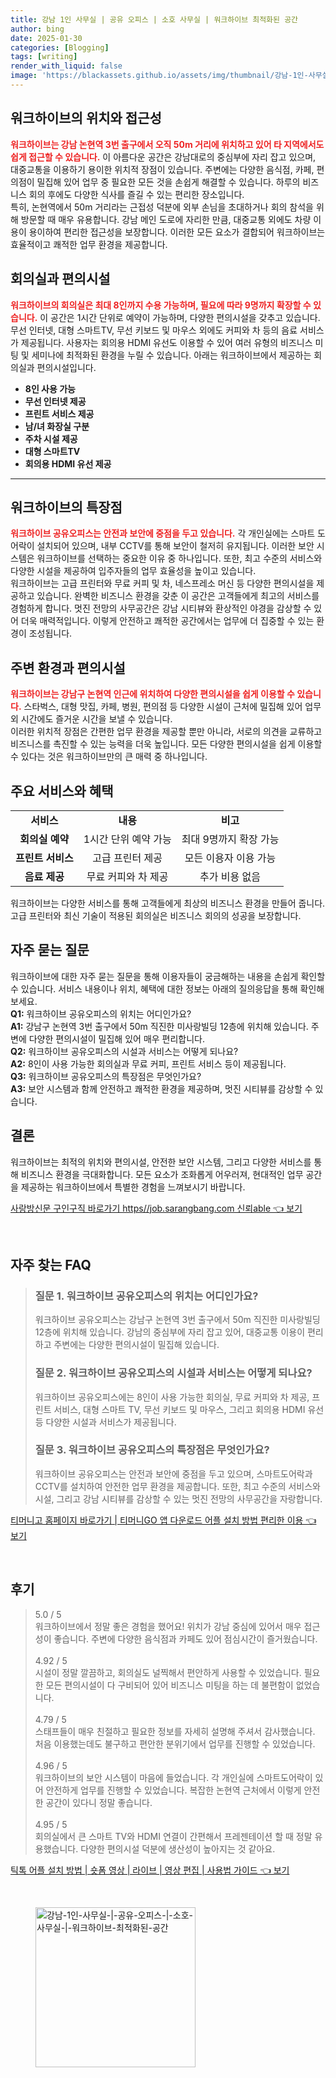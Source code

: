 ```yaml
---
title: 강남 1인 사무실 | 공유 오피스 | 소호 사무실 | 워크하이브 최적화된 공간
author: bing
date: 2025-01-30
categories: [Blogging]
tags: [writing]
render_with_liquid: false
image: 'https://blackassets.github.io/assets/img/thumbnail/강남-1인-사무실-|-공유-오피스-|-소호-사무실-|-워크하이브-최적화된-공간.webp'
---
```



<h2 id='워크하이브의 위치와 접근성'>워크하이브의 위치와 접근성</h2>

<p><b><span style="color: #ee2323;">워크하이브는 강남 논현역 3번 출구에서 오직 50m 거리에 위치하고 있어 타 지역에서도 쉽게 접근할 수 있습니다.</span></b> 이 아름다운 공간은 강남대로의 중심부에 자리 잡고 있으며, 대중교통을 이용하기 용이한 위치적 장점이 있습니다. 주변에는 다양한 음식점, 카페, 편의점이 밀집해 있어 업무 중 필요한 모든 것을 손쉽게 해결할 수 있습니다. 하루의 비즈니스 회의 후에도 다양한 식사를 즐길 수 있는 편리한 장소입니다.<br>특히, 논현역에서 50m 거리라는 근접성 덕분에 외부 손님을 초대하거나 회의 참석을 위해 방문할 때 매우 유용합니다. 강남 메인 도로에 자리한 만큼, 대중교통 외에도 차량 이용이 용이하여 편리한 접근성을 보장합니다. 이러한 모든 요소가 결합되어 워크하이브는 효율적이고 쾌적한 업무 환경을 제공합니다.</p>

<h2 id='회의실과 편의시설'>회의실과 편의시설</h2>

<p><b><span style="color: #ee2323;">워크하이브의 회의실은 최대 8인까지 수용 가능하며, 필요에 따라 9명까지 확장할 수 있습니다.</span></b> 이 공간은 1시간 단위로 예약이 가능하며, 다양한 편의시설을 갖추고 있습니다. 무선 인터넷, 대형 스마트TV, 무선 키보드 및 마우스 외에도 커피와 차 등의 음료 서비스가 제공됩니다. 사용자는 회의용 HDMI 유선도 이용할 수 있어 여러 유형의 비즈니스 미팅 및 세미나에 최적화된 환경을 누릴 수 있습니다. 아래는 워크하이브에서 제공하는 회의실과 편의시설입니다.<br><ul>
    <li><b>8인 사용 가능</b></li>
    <li><b>무선 인터넷 제공</b></li>
    <li><b>프린트 서비스 제공</b></li>
    <li><b>남/녀 화장실 구분</b></li>
    <li><b>주차 시설 제공</b></li>
    <li><b>대형 스마트TV</b></li>
    <li><b>회의용 HDMI 유선 제공</b></li>
</ul></p>

<hr />

<h2 id='워크하이브의 특장점'>워크하이브의 특장점</h2>

<p><b><span style="color: #ee2323;">워크하이브 공유오피스는 안전과 보안에 중점을 두고 있습니다.</span></b> 각 개인실에는 스마트 도어락이 설치되어 있으며, 내부 CCTV를 통해 보안이 철저히 유지됩니다. 이러한 보안 시스템은 워크하이브를 선택하는 중요한 이유 중 하나입니다. 또한, 최고 수준의 서비스와 다양한 시설을 제공하여 입주자들의 업무 효율성을 높이고 있습니다.<br>워크하이브는 고급 프린터와 무료 커피 및 차, 네스프레소 머신 등 다양한 편의시설을 제공하고 있습니다. 완벽한 비즈니스 환경을 갖춘 이 공간은 고객들에게 최고의 서비스를 경험하게 합니다. 멋진 전망의 사무공간은 강남 시티뷰와 환상적인 야경을 감상할 수 있어 더욱 매력적입니다. 이렇게 안전하고 쾌적한 공간에서는 업무에 더 집중할 수 있는 환경이 조성됩니다.</p>

<h2 id='주변 환경과 편의시설'>주변 환경과 편의시설</h2>

<p><b><span style="color: #ee2323;">워크하이브는 강남구 논현역 인근에 위치하여 다양한 편의시설을 쉽게 이용할 수 있습니다.</span></b> 스타벅스, 대형 맛집, 카페, 병원, 편의점 등 다양한 시설이 근처에 밀집해 있어 업무 외 시간에도 즐거운 시간을 보낼 수 있습니다.<br>이러한 위치적 장점은 간편한 업무 환경을 제공할 뿐만 아니라, 서로의 의견을 교류하고 비즈니스를 촉진할 수 있는 능력을 더욱 높입니다. 모든 다양한 편의시설을 쉽게 이용할 수 있다는 것은 워크하이브만의 큰 매력 중 하나입니다.</p>

<h2 id='주요 서비스와 혜택'>주요 서비스와 혜택</h2>

<table>
    <tr>
        <td style="text-align: center; height: 17px;"><b>서비스</b></td>
        <td style="text-align: center; height: 17px;"><b>내용</b></td>
        <td style="text-align: center; height: 17px;"><b>비고</b></td>
    </tr>
    <tr>
        <td style="text-align: center; height: 17px;"><b>회의실 예약</b></td>
        <td style="text-align: center;">1시간 단위 예약 가능</td>
        <td style="text-align: center;">최대 9명까지 확장 가능</td>
    </tr>
    <tr>
        <td style="text-align: center; height: 17px;"><b>프린트 서비스</b></td>
        <td style="text-align: center;">고급 프린터 제공</td>
        <td style="text-align: center;">모든 이용자 이용 가능</td>
    </tr>
    <tr>
        <td style="text-align: center; height: 17px;"><b>음료 제공</b></td>
        <td style="text-align: center;">무료 커피와 차 제공</td>
        <td style="text-align: center;">추가 비용 없음</td>
    </tr>
</table>

<p>워크하이브는 다양한 서비스를 통해 고객들에게 최상의 비즈니스 환경을 만들어 줍니다. 고급 프린터와 최신 기술이 적용된 회의실은 비즈니스 회의의 성공을 보장합니다.</p>

<h2 id='자주 묻는 질문'>자주 묻는 질문</h2>

<p>워크하이브에 대한 자주 묻는 질문을 통해 이용자들이 궁금해하는 내용을 손쉽게 확인할 수 있습니다. 서비스 내용이나 위치, 혜택에 대한 정보는 아래의 질의응답을 통해 확인해 보세요.<br><strong>Q1:</strong> 워크하이브 공유오피스의 위치는 어디인가요?<br><strong>A1:</strong> 강남구 논현역 3번 출구에서 50m 직진한 미사랑빌딩 12층에 위치해 있습니다. 주변에 다양한 편의시설이 밀집해 있어 매우 편리합니다.<br><strong>Q2:</strong> 워크하이브 공유오피스의 시설과 서비스는 어떻게 되나요?<br><strong>A2:</strong> 8인이 사용 가능한 회의실과 무료 커피, 프린트 서비스 등이 제공됩니다.<br><strong>Q3:</strong> 워크하이브 공유오피스의 특장점은 무엇인가요?<br><strong>A3:</strong> 보안 시스템과 함께 안전하고 쾌적한 환경을 제공하며, 멋진 시티뷰를 감상할 수 있습니다.</p>

<h2 id='결론'>결론</h2>

<p>워크하이브는 최적의 위치와 편의시설, 안전한 보안 시스템, 그리고 다양한 서비스를 통해 비즈니스 환경을 극대화합니다. 모든 요소가 조화롭게 어우러져, 현대적인 업무 공간을 제공하는 워크하이브에서 특별한 경험을 느껴보시기 바랍니다.</p>


<p><a class="click-button" title="사랑방신문 구인구직 바로가기 https//job.sarangbang.com 신뢰able" href="https://blackassets.github.io/posts/%EC%82%AC%EB%9E%91%EB%B0%A9%EC%8B%A0%EB%AC%B8-%EA%B5%AC%EC%9D%B8%EA%B5%AC%EC%A7%81-%EB%B0%94%EB%A1%9C%EA%B0%80%EA%B8%B0-httpsjob.sarangbang.com-%EC%8B%A0%EB%A2%B0able/" rel="dofollow">사랑방신문 구인구직 바로가기 https//job.sarangbang.com 신뢰able 👈 보기</a></p><br>
<h2 id='자주_찾는_FAQ'>자주 찾는 FAQ</h2>
<div itemscope="" itemtype="https://schema.org/FAQPage"> 
<blockquote> 
<div itemscope="" itemprop="mainEntity" itemtype="https://schema.org/Question"> 
<h3 itemprop="name">질문 1. 워크하이브 공유오피스의 위치는 어디인가요?</h3> 
<div itemscope="" itemprop="acceptedAnswer" itemtype="https://schema.org/Answer"> 
<span itemprop="text"> 
<p>워크하이브 공유오피스는 강남구 논현역 3번 출구에서 50m 직진한 미사랑빌딩 12층에 위치해 있습니다. 강남의 중심부에 자리 잡고 있어, 대중교통 이용이 편리하고 주변에는 다양한 편의시설이 밀집해 있습니다.</p> 
</span> 
</div> 
</div> 
<div itemscope="" itemprop="mainEntity" itemtype="https://schema.org/Question"> 
<h3 itemprop="name">질문 2. 워크하이브 공유오피스의 시설과 서비스는 어떻게 되나요?</h3> 
<div itemscope="" itemprop="acceptedAnswer" itemtype="https://schema.org/Answer"> 
<span itemprop="text"> 
<p>워크하이브 공유오피스에는 8인이 사용 가능한 회의실, 무료 커피와 차 제공, 프린트 서비스, 대형 스마트 TV, 무선 키보드 및 마우스, 그리고 회의용 HDMI 유선 등 다양한 시설과 서비스가 제공됩니다.</p> 
</span> 
</div> 
</div> 
<div itemscope="" itemprop="mainEntity" itemtype="https://schema.org/Question"> 
<h3 itemprop="name">질문 3. 워크하이브 공유오피스의 특장점은 무엇인가요?</h3> 
<div itemscope="" itemprop="acceptedAnswer" itemtype="https://schema.org/Answer"> 
<span itemprop="text"> 
<p>워크하이브 공유오피스는 안전과 보안에 중점을 두고 있으며, 스마트도어락과 CCTV를 설치하여 안전한 업무 환경을 제공합니다. 또한, 최고 수준의 서비스와 시설, 그리고 강남 시티뷰를 감상할 수 있는 멋진 전망의 사무공간을 자랑합니다.</p> 
</span> 
</div> 
</div> 
</blockquote> 
</div>
<p><a class="click-button" title="티머니고 홈페이지 바로가기 | 티머니GO 앱 다운로드 어플 설치 방법 편리한 이용" href="https://blackassets.github.io/posts/%ED%8B%B0%EB%A8%B8%EB%8B%88%EA%B3%A0-%ED%99%88%ED%8E%98%EC%9D%B4%EC%A7%80-%EB%B0%94%EB%A1%9C%EA%B0%80%EA%B8%B0-%ED%8B%B0%EB%A8%B8%EB%8B%88GO-%EC%95%B1-%EB%8B%A4%EC%9A%B4%EB%A1%9C%EB%93%9C-%EC%96%B4%ED%94%8C-%EC%84%A4%EC%B9%98-%EB%B0%A9%EB%B2%95-%ED%8E%B8%EB%A6%AC%ED%95%9C-%EC%9D%B4%EC%9A%A9/" rel="dofollow">티머니고 홈페이지 바로가기 | 티머니GO 앱 다운로드 어플 설치 방법 편리한 이용 👈 보기</a></p><br>
<h2 id='후기'>후기</h2>
<div itemscope itemtype="https://schema.org/Product">
  <blockquote>
  <div itemprop="review" itemscope itemtype="https://schema.org/Review">
      <div itemprop="reviewRating" itemscope itemtype="https://schema.org/Rating"> <span itemprop="ratingValue">5.0</span> / <span itemprop="bestRating">5</span> </div>
      <span itemprop="reviewBody">워크하이브에서 정말 좋은 경험을 했어요! 위치가 강남 중심에 있어서 매우 접근성이 좋습니다. 주변에 다양한 음식점과 카페도 있어 점심시간이 즐거웠습니다.</span>
  </div>
  <br>
  <div itemprop="review" itemscope itemtype="https://schema.org/Review">
      <div itemprop="reviewRating" itemscope itemtype="https://schema.org/Rating"> <span itemprop="ratingValue">4.92</span> / <span itemprop="bestRating">5</span> </div>
      <span itemprop="reviewBody">시설이 정말 깔끔하고, 회의실도 널찍해서 편안하게 사용할 수 있었습니다. 필요한 모든 편의시설이 다 구비되어 있어 비즈니스 미팅을 하는 데 불편함이 없었습니다.</span>
  </div>
  <br>
  <div itemprop="review" itemscope itemtype="https://schema.org/Review">
      <div itemprop="reviewRating" itemscope itemtype="https://schema.org/Rating"> <span itemprop="ratingValue">4.79</span> / <span itemprop="bestRating">5</span> </div>
      <span itemprop="reviewBody">스태프들이 매우 친절하고 필요한 정보를 자세히 설명해 주셔서 감사했습니다. 처음 이용했는데도 불구하고 편안한 분위기에서 업무를 진행할 수 있었습니다.</span>
  </div>
  <br>
  <div itemprop="review" itemscope itemtype="https://schema.org/Review">
      <div itemprop="reviewRating" itemscope itemtype="https://schema.org/Rating"> <span itemprop="ratingValue">4.96</span> / <span itemprop="bestRating">5</span> </div>
      <span itemprop="reviewBody">워크하이브의 보안 시스템이 마음에 들었습니다. 각 개인실에 스마트도어락이 있어 안전하게 업무를 진행할 수 있었습니다. 복잡한 논현역 근처에서 이렇게 안전한 공간이 있다니 정말 좋습니다.</span>
  </div>
  <br>
  <div itemprop="review" itemscope itemtype="https://schema.org/Review">
      <div itemprop="reviewRating" itemscope itemtype="https://schema.org/Rating"> <span itemprop="ratingValue">4.95</span> / <span itemprop="bestRating">5</span> </div>
      <span itemprop="reviewBody">회의실에서 큰 스마트 TV와 HDMI 연결이 간편해서 프레젠테이션 할 때 정말 유용했습니다. 다양한 편의시설 덕분에 생산성이 높아지는 것 같아요.</span>
  </div>
  </blockquote>
</div>
<p><a class="click-button" title="틱톡 어플 설치 방법 | 숏폼 영상 | 라이브 | 영상 편집 | 사용법 가이드" href="https://blackassets.github.io/posts/%ED%8B%B1%ED%86%A1-%EC%96%B4%ED%94%8C-%EC%84%A4%EC%B9%98-%EB%B0%A9%EB%B2%95-%EC%88%8F%ED%8F%BC-%EC%98%81%EC%83%81-%EB%9D%BC%EC%9D%B4%EB%B8%8C-%EC%98%81%EC%83%81-%ED%8E%B8%EC%A7%91-%EC%82%AC%EC%9A%A9%EB%B2%95-%EA%B0%80%EC%9D%B4%EB%93%9C/" rel="dofollow">틱톡 어플 설치 방법 | 숏폼 영상 | 라이브 | 영상 편집 | 사용법 가이드 👈 보기</a></p><br>
<figure class="image"><img src="https://blackassets.github.io/assets/img/thumbnail/강남-1인-사무실-|-공유-오피스-|-소호-사무실-|-워크하이브-최적화된-공간.webp" alt="강남-1인-사무실-|-공유-오피스-|-소호-사무실-|-워크하이브-최적화된-공간" width="256" height="256"></figure>